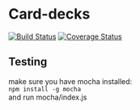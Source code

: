 # Card-decks
[![Build Status](https://travis-ci.org/dskoda1/card-decks.svg?branch=master)](https://travis-ci.org/dskoda1/card-decks)
[![Coverage Status](https://coveralls.io/repos/github/dskoda1/card-decks/badge.svg?branch=master)](https://coveralls.io/github/dskoda1/card-decks?branch=master)


## Testing  
make sure you have mocha installed:  
`npm install -g mocha`  
and run mocha/index.js
